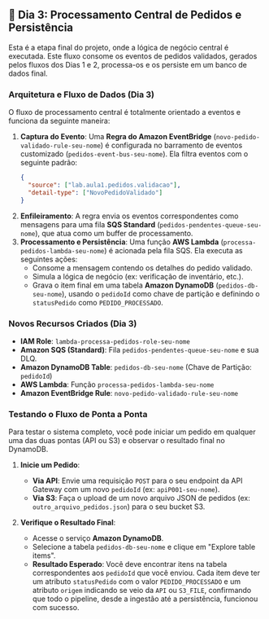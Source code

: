 ## 🚀 Dia 3: Processamento Central de Pedidos e Persistência

Esta é a etapa final do projeto, onde a lógica de negócio central é executada. Este fluxo consome os eventos de pedidos validados, gerados pelos fluxos dos Dias 1 e 2, processa-os e os persiste em um banco de dados final.

### Arquitetura e Fluxo de Dados (Dia 3)

O fluxo de processamento central é totalmente orientado a eventos e funciona da seguinte maneira:

1.  **Captura do Evento**: Uma **Regra do Amazon EventBridge** (`novo-pedido-validado-rule-seu-nome`) é configurada no barramento de eventos customizado (`pedidos-event-bus-seu-nome`). Ela filtra eventos com o seguinte padrão:
    ```json
    {
      "source": ["lab.aula1.pedidos.validacao"],
      "detail-type": ["NovoPedidoValidado"]
    }
    ```
2.  **Enfileiramento**: A regra envia os eventos correspondentes como mensagens para uma fila **SQS Standard** (`pedidos-pendentes-queue-seu-nome`), que atua como um buffer de processamento.
3.  **Processamento e Persistência**: Uma função **AWS Lambda** (`processa-pedidos-lambda-seu-nome`) é acionada pela fila SQS. Ela executa as seguintes ações:
    -   Consome a mensagem contendo os detalhes do pedido validado.
    -   Simula a lógica de negócio (ex: verificação de inventário, etc.).
    -   Grava o item final em uma tabela **Amazon DynamoDB** (`pedidos-db-seu-nome`), usando o `pedidoId` como chave de partição e definindo o `statusPedido` como `PEDIDO_PROCESSADO`.

### Novos Recursos Criados (Dia 3)

-   **IAM Role**: `lambda-processa-pedidos-role-seu-nome` 
-   **Amazon SQS (Standard)**: Fila `pedidos-pendentes-queue-seu-nome` e sua DLQ. 
-   **Amazon DynamoDB Table**: `pedidos-db-seu-nome` (Chave de Partição: `pedidoId`) 
-   **AWS Lambda**: Função `processa-pedidos-lambda-seu-nome` 
-   **Amazon EventBridge Rule**: `novo-pedido-validado-rule-seu-nome` 

### Testando o Fluxo de Ponta a Ponta

Para testar o sistema completo, você pode iniciar um pedido em qualquer uma das duas pontas (API ou S3) e observar o resultado final no DynamoDB.

1.  **Inicie um Pedido**:
    -   **Via API**: Envie uma requisição `POST` para o seu endpoint da API Gateway com um novo `pedidoId` (ex: `apiP001-seu-nome`).
    -   **Via S3**: Faça o upload de um novo arquivo JSON de pedidos (ex: `outro_arquivo_pedidos.json`) para o seu bucket S3.

2.  **Verifique o Resultado Final**:
    -   Acesse o serviço **Amazon DynamoDB**.
    -   Selecione a tabela `pedidos-db-seu-nome` e clique em "Explore table items".
    -   **Resultado Esperado**: Você deve encontrar itens na tabela correspondentes aos `pedidoId` que você enviou. Cada item deve ter um atributo `statusPedido` com o valor `PEDIDO_PROCESSADO` e um atributo `origem` indicando se veio da `API` ou `S3_FILE`, confirmando que todo o pipeline, desde a ingestão até a persistência, funcionou com sucesso. 